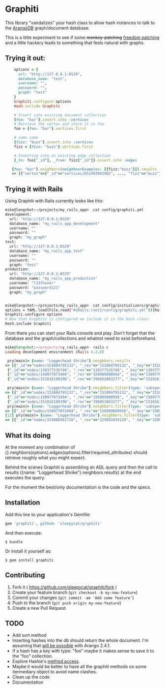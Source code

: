 # Graphiti

This library "vandalizes" your hash class to allow hash instances to talk
to the [ArangoDB](https://www.arangodb.com/) graph/document database.

This is a little experiment to see if some ~~monkey-patching~~
[freedom patching](http://vimeo.com/17420638#t=34m52s) and a little
hackery leads to something that feels natural with graphs.

## Trying it out:
```ruby
    options = {
      url: "http://127.0.0.1:8529",
      database_name: "test",
      username: "",
      password: "",
      graph: "test"
    }
    Graphiti.configure options
    Hash.include Graphiti

    # Insert into existing document collection
    {foo: "bar"}.insert.into :vertices
    # Retrieve the vertex and store it in foo
    foo = {foo: "bar"}.vertices.first

    # same same
    {fizz: "buzz"}.insert.into :vertices
    fizz = {fizz: "buzz"}.vertices.first

    # Inserting into an existing edge collection
    {_to: foo["_id"], _from: fizz["_id"]}.insert.into :edges

   {foo: "bar"}.neighbors(neighbourExamples: [{fizz:"buzz"}]).results
   => [{"vertex"=>{"_id"=>"vertices/651493941982", ..., "fizz"=>"buzz"}...
```

## Trying it with Rails

Using Graphiti with Rails currently looks like this:

```bash
mike@longshot:~/projects/my_rails_app☺  cat config/graphiti.yml
development:
  url: "http://127.0.0.1:8529"
  database_name: "my_rails_app_development"
  username: ""
  password: ""
  graph: "my_graph"
test:
  url: "http://127.0.0.1:8529"
  database_name: "my_rails_app_test"
  username: ""
  password: ""
  graph: "test"
production:
  url: "http://127.0.0.1:8529"
  database_name: "my_rails_app_production"
  username: "l337haxor"
  password: "password123"
  graph: "my_graph"


mike@longshot:~/projects/my_rails_app☺  cat config/initializers/graphiti.rb
options = YAML.load(File.read("#{Rails.root}/config/graphiti.yml"))[Rails.env]
Graphiti.configure options
# Now that Graphiti is configured we include it in the Hash class:
Hash.include Graphiti
```
From there you can start your Rails console and play. Don't forget that the
database and the graph/collections and whatnot need to exist beforehand.

```ruby
mike@longshot:~/projects/my_rails_app☺  rails c
Loading development environment (Rails 4.2.0)

 pry(main)> {name: "Loggerhead Shrike"}.neighbors.results
=> [{"_id"=>"nodes/151004795132", "_rev"=>"151004795132", "_key"=>"151004795132", "name"=>"Eastern subspecies", "type"=>"subspecies"},
 {"_id"=>"nodes/130377535740", "_rev"=>"130377535740", "_key"=>"130377535740", "name"=>"Birds", "type"=>"taxonomy_group"},
 {"_id"=>"nodes/150977073404", "_rev"=>"150989000956", "_key"=>"150977073404", "name"=>"migrans subspecies", "type"=>"subspecies", "scientific_name"=>"Lanius ludovicianus migrans"},
 {"_id"=>"nodes/151016198396", "_rev"=>"396053883277", "_key"=>"151016198396", "name"=>"Prairie subspecies", "type"=>"subspecies", "scientific_name"=>"Lanius ludovicianus excubitorides"}]

 pry(main)> {name: "Loggerhead Shrike"}.neighbors.filter(type: 'subspecies').results
=> [{"_id"=>"nodes/151004795132", "_rev"=>"151004795132", "_key"=>"151004795132", "name"=>"Eastern subspecies", "type"=>"subspecies"},
 {"_id"=>"nodes/150977073404", "_rev"=>"150989000956", "_key"=>"150977073404", "name"=>"migrans subspecies", "type"=>"subspecies", "scientific_name"=>"Lanius ludovicianus migrans"},
 {"_id"=>"nodes/151016198396", "_rev"=>"396053883277", "_key"=>"151016198396", "name"=>"Prairie subspecies", "type"=>"subspecies", "scientific_name"=>"Lanius ludovicianus excubitorides"}]
 pry(main)> {name: "Loggerhead Shrike"}.neighbors.filter(type: 'subspecies', name: 'migrans subspecies').results
=> [{"_id"=>"nodes/150977073404", "_rev"=>"150989000956", "_key"=>"150977073404", "name"=>"migrans subspecies", "type"=>"subspecies", "scientific_name"=>"Lanius ludovicianus migrans"}]
[12] pry(main)> {name: "Loggerhead Shrike"}.neighbors.filter(type: 'subspecies', name: 'migrans subspecies').neighbors.results
=> [{"_id"=>"nodes/329888561720", "_rev"=>"329892035128", "_key"=>"329888561720"...
```

## What its doing

At the moment any combination of
{}.neighbors(options).edges(options).filter(required_attributes) should
retrieve roughly what you might expect.

Behind the scenes Graphiti is assembling an AQL query and then the call to
results ({name: "Loggerhead Shrike"}.neighbors.results) at the end executes
the query.

For the moment the best/only documentation is the code and the specs.


## Installation

Add this line to your application's Gemfile:

```ruby
gem 'graphiti', github: 'sleepycat/graphiti'
```

And then execute:

    $ bundle

Or install it yourself as:

    $ gem install graphiti


## Contributing

1. Fork it ( https://github.com/sleepycat/graphiti/fork )
2. Create your feature branch (`git checkout -b my-new-feature`)
3. Commit your changes (`git commit -am 'Add some feature'`)
4. Push to the branch (`git push origin my-new-feature`)
5. Create a new Pull Request


## TODO

* Add sort method
* Inserting hashes into the db should return the whole document. I'm assuming that [will be possible](http://stackoverflow.com/questions/27788089/insert-and-return-document-in-a-single-aql-query) with Arango 2.4.1.
* If a hash has a key with type: "foo" maybe it makes sense to save it to the "foo" collection.
* Explore Hashie's [method access](https://github.com/intridea/hashie/blob/master/lib/hashie/extensions/method_access.rb).
* Maybe it would be better to have all the graphiti methods on some itermediary object to avoid name clashes.
* Clean up the code
* Documentation
